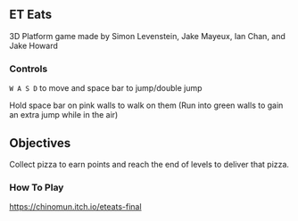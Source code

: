 ## ET Eats ##

3D Platform game made by Simon Levenstein, Jake Mayeux, Ian Chan, and Jake Howard

### Controls ###

```W A S D``` to move and space bar to jump/double jump

Hold space bar on pink walls to walk on them (Run into green walls to gain an extra jump while in the air)

## Objectives ##

Collect pizza to earn points and reach the end of levels to deliver that pizza.

### How To Play ###

https://chinomun.itch.io/eteats-final
